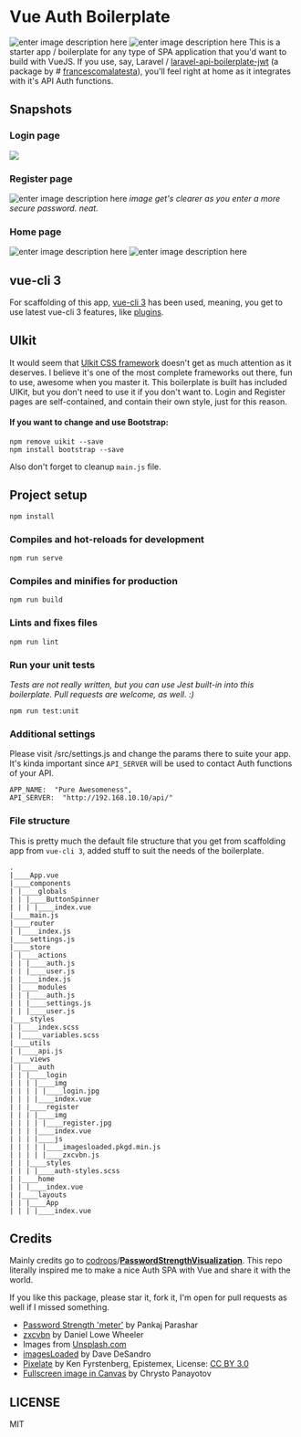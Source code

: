 
# Vue Auth Boilerplate
![enter image description here](https://img.shields.io/github/issues/VPetar/vue-auth-boilerplate.svg) ![enter image description here](https://img.shields.io/github/license/VPetar/vue-auth-boilerplate.svg)
This is a starter app / boilerplate for any type of SPA application that you'd want to build with VueJS. If you use, say, Laravel / [laravel-api-boilerplate-jwt](https://github.com/francescomalatesta/laravel-api-boilerplate-jwt) (a package by # [francescomalatesta](https://github.com/francescomalatesta)), you'll feel right at home as it integrates with it's API Auth functions.

## Snapshots
### Login page
![](https://i.imgur.com/DWpiAeP.jpg)
### Register page

![enter image description here](https://i.imgur.com/fixDwai.png)
*image get's clearer as you enter a more secure password. neat.*
### Home page
![enter image description here](https://i.imgur.com/sEkYlzz.png)
![enter image description here](https://i.imgur.com/bVmb31s.png)

## vue-cli 3
For scaffolding of this app, [vue-cli 3](https://cli.vuejs.org/guide/) has been used, meaning, you get to use latest vue-cli 3 features, like [plugins](https://cli.vuejs.org/guide/plugins-and-presets.html#plugins).

## UIkit
It would seem that [UIkit CSS framework](https://getuikit.com/) doesn't get as much attention as it deserves. I believe it's one of the most complete frameworks out there, fun to use, awesome when you master it. This boilerplate is built has included UIKit, but you don't need to use it if you don't want to. Login and Register pages are self-contained, and contain their own style, just for this reason.

#### If you want to change and use Bootstrap:
```
npm remove uikit --save
npm install bootstrap --save
```
Also don't forget to cleanup `main.js` file.

## Project setup

```
npm install
```

  

### Compiles and hot-reloads for development

```
npm run serve
```

  

### Compiles and minifies for production

```
npm run build
```

  

### Lints and fixes files

```
npm run lint
```
### Run your unit tests
*Tests are not really written, but you can use Jest built-in into this boilerplate. Pull requests are welcome, as well. :)*
```
npm run test:unit
```
### Additional settings
Please visit /src/settings.js and change the params there to suite your app. It's kinda important since `API_SERVER` will be used to contact Auth functions of your API.
```
APP_NAME:  "Pure Awesomeness",
API_SERVER:  "http://192.168.10.10/api/"
```
### File structure
This is pretty much the default file structure that you get from scaffolding app from `vue-cli 3`, added stuff to suit the needs of the boilerplate.
```
.
|____App.vue
|____components
| |____globals
| | |____ButtonSpinner
| | | |____index.vue
|____main.js
|____router
| |____index.js
|____settings.js
|____store
| |____actions
| | |____auth.js
| | |____user.js
| |____index.js
| |____modules
| | |____auth.js
| | |____settings.js
| | |____user.js
|____styles
| |____index.scss
| |_____variables.scss
|____utils
| |____api.js
|____views
| |____auth
| | |____login
| | | |____img
| | | | |____login.jpg
| | | |____index.vue
| | |____register
| | | |____img
| | | | |____register.jpg
| | | |____index.vue
| | | |____js
| | | | |____imagesloaded.pkgd.min.js
| | | | |____zxcvbn.js
| | |____styles
| | | |____auth-styles.scss
| |____home
| | |____index.vue
| |____layouts
| | |____App
| | | |____index.vue
```

## Credits

Mainly credits go to  [codrops](https://github.com/codrops)/**[PasswordStrengthVisualization](https://github.com/codrops/PasswordStrengthVisualization)**. This repo literally inspired me to make a nice Auth SPA with Vue and share it with the world.

If you like this package, please star it, fork it, I'm open for pull requests as well if I missed something. 

-   [Password Strength 'meter'](https://css-tricks.com/password-strength-meter/)  by Pankaj Parashar
-   [zxcvbn](https://github.com/dropbox/zxcvbn)  by Daniel Lowe Wheeler
-   Images from  [Unsplash.com](https://unsplash.com/)
-   [imagesLoaded](http://imagesloaded.desandro.com/)  by Dave DeSandro
-   [Pixelate](http://jsfiddle.net/u6apxgfk/390/)  by Ken Fyrstenberg, Epistemex, License:  [CC BY 3.0](https://creativecommons.org/licenses/by/3.0/)
-   [Fullscreen image in Canvas](https://codepen.io/bassta/pen/OPVzyB)  by Chrysto Panayotov

## LICENSE
MIT
